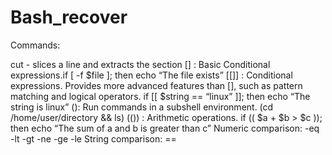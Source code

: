 # Bash_recover

Commands: 

cut - slices a line and extracts the section
[] : Basic Conditional expressions.if [ -f $file ]; then echo “The file exists”
[[]] : Conditional expressions. Provides more advanced features than [], such as pattern matching and logical operators. if [[ $string == “linux” ]]; then echo “The string is linux”
(): Run commands in a subshell environment. (cd /home/user/directory && ls)
(()) : Arithmetic operations. if (( $a + $b > $c )); then echo “The sum of a and b is greater than c”
Numeric comparison: -eq -lt -gt -ne -ge -le 
String comparison: ==
